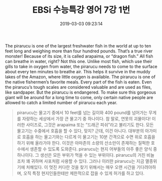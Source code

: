 ﻿---
layout: post
title:  "EBSi 수능특강 영어 7강 1번"
date:   2019-03-03 09:23:14
categories: "수능특강 영어 구문독해"
permalink: /archivers/701
---

The pirarucu is one of the largest freshwater fish in the world at up to ten feet long and weighing more than four hundred pounds. That’s a true river monster! Because of its size, it is called arapaima, or “dragon fish.” All fish can breathe in water, right? Not this one. Unlike most fish, which use their gills to take in oxygen from water, the pirarucu needs to come to the surface about every ten minutes to breathe air. This helps it survive in the muddy lakes of the Amazon, where little oxygen is available. The pirarucu is one of the native fishermen’s favorite meals. Every part of the fish is eaten. Even the pirarucu’s tough scales are considered valuable and are used as files, like sandpaper. But the pirarucu is endangered. To make sure this gorgeous giant will be around for a long time to come, only certain native people are allowed to catch a limited number of pirarucu each year.
<!--more-->

>pirarucu는 물고기 중에서 10 feet를 넘는 길이와 400 pound를 넘어가는 무게를 자랑하는 세상에서 가장 큰 물고기 중 하나이다. 참 말로, 연못의 괴물이다! 이러한 사이즈로, 그것은 arapaima 또는 “드래곤 피쉬”라고 불리기도 한다. 모든 물고기는 수중에서 호흡을 할 수 있다, 맞지? 근데, 이건 아니다. 대부분의 아가미로 호흡을 하는 물고기와는 다르게 이 물고기는 10분 간격으로 수면 위로 호흡을 하기 위해 올라가야 한다. 이것은 아마존의 소량의 산소만이 존재하는 질퍽한 호수에서 생존할 수 있도록 도와준다.  pirarucu는 현지 어부들의 아주 좋은 양식 중 하나이다. 그 생선은 모든 부위가 먹을 수 있는 부위이다. pirarucu의 거친 비늘조차 꽤 귀하며 사포처럼 사용할 수 있다. 그러나 이러한 pirarucu는 지금 멸종위기에 처해있다. 이 멋진 커다란 것을 찾기 위해서는 매우 오랜 시간을 기다려야하며, 오직 특정 현지인들한테만 제한적으로 잡을 수 있게 허가를 하고 있다.